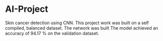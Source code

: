 # AI-Project
Skin cancer detection using CNN. This project work was built on a self compiled, balanced dataset.
The network was built 
The model achieved an accuracy of 94.17 % on the validation dataset.

